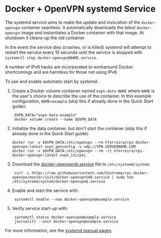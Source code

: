 # Docker + OpenVPN systemd Service

The systemd service aims to make the update and invocation of the
`docker-openvpn` container seamless.  It automatically downloads the latest
`docker-openvpn` image and instantiates a Docker container with that image.  At
shutdown it cleans-up the old container.

In the event the service dies (crashes, or is killed) systemd will attempt to
restart the service every 10 seconds until the service is stopped with
`systemctl stop docker-openvpn@NAME.service`.

A number of IPv6 hacks are incorporated to workaround Docker shortcomings and
are harmless for those not using IPv6.

To use and enable automatic start by systemd:

1. Create a Docker volume container named `ovpn-data-NAME` where `NAME` is the
   user's choice to describe the use of the container.  In this example
   configuration, `NAME=example` (skip this if already done in the Quick Start guide):
   
        OVPN_DATA="ovpn-data-example"
        docker volume create --name $OVPN_DATA
   
2. Initialize the data container, but don't start the container (skip this if already done in the Quick Start guide):
   
       docker run -v $OVPN_DATA:/etc/openvpn --rm hferreira/rpi-docker-openvpn:latest ovpn_genconfig -u udp://VPN.SERVERNAME.COM
       docker run -v $OVPN_DATA:/etc/openvpn --rm -it hferreira/rpi-docker-openvpn:latest ovpn_initpki
   
3. Download the [docker-openvpn@.service](https://raw.githubusercontent.com/h2xtreme/rpi-docker-openvpn/master/init/docker-openvpn%40.service)
   file to `/etc/systemd/system`:

        curl -L https://raw.githubusercontent.com/h2xtreme/rpi-docker-openvpn/master/init/docker-openvpn%40.service | sudo tee /etc/systemd/system/docker-openvpn@.service

4. Enable and start the service with:

        systemctl enable --now docker-openvpn@example.service

5. Verify service start-up with:

        systemctl status docker-openvpn@example.service
        journalctl --unit docker-openvpn@example.service

For more information, see the [systemd manual pages](https://www.freedesktop.org/software/systemd/man/index.html).
